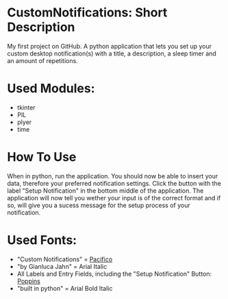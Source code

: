 # CustomNotifications: Short Description
My first project on GitHub. A python application that lets you set up your custom desktop notification(s) with a title, a description, a sleep timer and an amount of repetitions.

# Used Modules:
- tkinter
- PIL
- plyer
- time

# How To Use

When in python, run the application. You should now be able to insert your data, 
therefore your preferred notification settings. Click the button with the label "Setup Notification" in 
the bottom middle of the application. The application will now tell you wether your input is 
of the correct format and if so, will give you a sucess message for the setup 
process of your notification.

# Used Fonts:
- "Custom Notifications" = [Pacifico](https://fonts.google.com/specimen/Pacifico)
- "by Gianluca Jahn" = Arial Italic
- All Labels and Entry Fields, including the "Setup Notification" Button: [Poppins](https://fonts.google.com/specimen/Poppins)
- "built in python" = Arial Bold Italic
